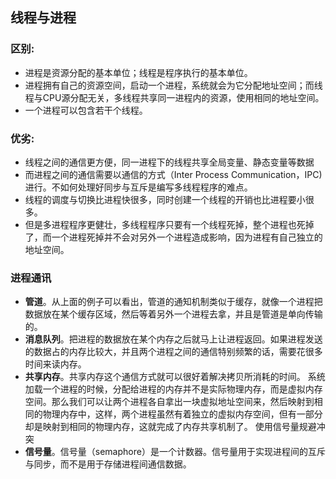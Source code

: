 ## 线程与进程

### 区别:
- 进程是资源分配的基本单位；线程是程序执行的基本单位。
- 进程拥有自己的资源空间，启动一个进程，系统就会为它分配地址空间；而线程与CPU源分配无关，多线程共享同一进程内的资源，使用相同的地址空间。
- 一个进程可以包含若干个线程。

### 优劣: 
- 线程之间的通信更方便，同一进程下的线程共享全局变量、静态变量等数据
- 而进程之间的通信需要以通信的方式（Inter Process Communication，IPC)进行。不如何处理好同步与互斥是编写多线程程序的难点。
- 线程的调度与切换比进程快很多，同时创建一个线程的开销也比进程要小很多。
- 但是多进程程序更健壮，多线程程序只要有一个线程死掉，整个进程也死掉了，而一个进程死掉并不会对另外一个进程造成影响，因为进程有自己独立的地址空间。

### 进程通讯
- **管道**。从上面的例子可以看出，管道的通知机制类似于缓存，就像一个进程把数据放在某个缓存区域，然后等着另外一个进程去拿，并且是管道是单向传输的。
- **消息队列**。把进程的数据放在某个内存之后就马上让进程返回。如果进程发送的数据占的内存比较大，并且两个进程之间的通信特别频繁的话，需要花很多时间来读内存。
- **共享内存**。共享内存这个通信方式就可以很好着解决拷贝所消耗的时间。
	系统加载一个进程的时候，分配给进程的内存并不是实际物理内存，而是虚拟内存空间。那么我们可以让两个进程各自拿出一块虚拟地址空间来，然后映射到相同的物理内存中，这样，两个进程虽然有着独立的虚拟内存空间，但有一部分却是映射到相同的物理内存，这就完成了内存共享机制了。
	使用信号量规避冲突	
- **信号量**。信号量（semaphore）是一个计数器。信号量用于实现进程间的互斥与同步，而不是用于存储进程间通信数据。